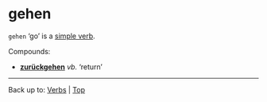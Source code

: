 # gehen

`gehen` ‘go’ is a [simple verb](../../simpleVerbs.md).

Compounds:
- **[zurückgehen](../../z/zu/zurueckgehen.md)** *vb.* ‘return’

----

Back up to: [Verbs](../../index.md) | [Top](../../../index.md)

